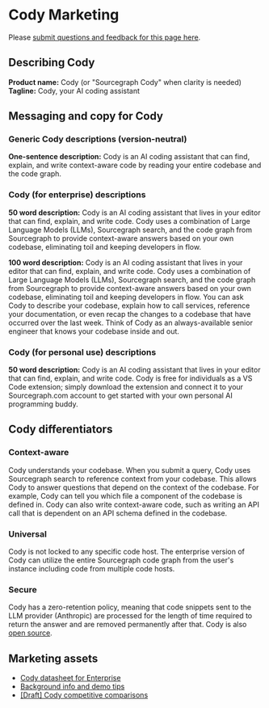 # Cody Marketing

Please [submit questions and feedback for this page here](https://sourcegraph.slack.com/archives/C04QTJDTH70).

## Describing Cody

**Product name:** Cody (or "Sourcegraph Cody" when clarity is needed)
**Tagline:** Cody, your AI coding assistant

## Messaging and copy for Cody

### Generic Cody descriptions (version-neutral)

**One-sentence description:** Cody is an AI coding assistant that can find, explain, and write context-aware code by reading your entire codebase and the code graph.

### Cody (for enterprise) descriptions

**50 word description:** Cody is an AI coding assistant that lives in your editor that can find, explain, and write code. Cody uses a combination of Large Language Models (LLMs), Sourcegraph search, and the code graph from Sourcegraph to provide context-aware answers based on your own codebase, eliminating toil and keeping developers in flow.

**100 word description:** Cody is an AI coding assistant that lives in your editor that can find, explain, and write code. Cody uses a combination of Large Language Models (LLMs), Sourcegraph search, and the code graph from Sourcegraph to provide context-aware answers based on your own codebase, eliminating toil and keeping developers in flow. You can ask Cody to describe your codebase, explain how to call services, reference your documentation, or even recap the changes to a codebase that have occurred over the last week. Think of Cody as an always-available senior engineer that knows your codebase inside and out.

### Cody (for personal use) descriptions

**50 word description:** Cody is an AI coding assistant that lives in your editor that can find, explain, and write code. Cody is free for individuals as a VS Code extension; simply download the extension and connect it to your Sourcegraph.com account to get started with your own personal AI programming buddy.

## Cody differentiators

### Context-aware

Cody understands your codebase. When you submit a query, Cody uses Sourcegraph search to reference context from your codebase. This allows Cody to answer questions that depend on the context of the codebase. For example, Cody can tell you which file a component of the codebase is defined in. Cody can also write context-aware code, such as writing an API call that is dependent on an API schema defined in the codebase.

### Universal

Cody is not locked to any specific code host. The enterprise version of Cody can utilize the entire Sourcegraph code graph from the user's instance including code from multiple code hosts.

### Secure

Cody has a zero-retention policy, meaning that code snippets sent to the LLM provider (Anthropic) are processed for the length of time required to return the answer and are removed permanently after that. Cody is also [open source](https://sourcegraph.com/github.com/sourcegraph/sourcegraph/-/tree/client/cody).

## Marketing assets

- [Cody datasheet for Enterprise](https://drive.google.com/file/d/1aBvueBm1CfzTorkb0aumU0Pa_W4VHFYo/view?usp=sharing)
- [Background info and demo tips](https://docs.google.com/document/d/1M7F9n4uNjlQOuUley6EubRjOw9D3meKwgFfvd7yHkMA/edit#heading=h.mgur8fhhngdv)
- [[Draft] Cody competitive comparisons](https://docs.google.com/document/d/1x1Z8ewbCwciVj0cA5aRLt5ziVHuE7LbdBcfNcVEPk-U/edit?usp=sharing)
